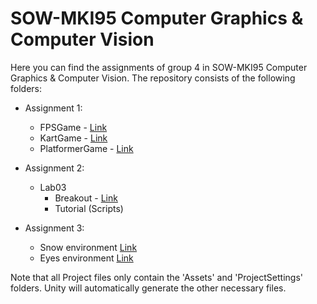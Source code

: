 # SOW-MKI95 Computer Graphics & Computer Vision

Here you can find the assignments of group 4 in SOW-MKI95 Computer Graphics & Computer Vision.
The repository consists of the following folders:

- Assignment 1:
  - FPSGame - [Link](https://arjan-w.github.io/ComputerGraphics/Assignment_1/FPSGame/index.html)
  - KartGame - [Link](https://arjan-w.github.io/ComputerGraphics/Assignment_1/KartGame/Build/KartGekkies/index.html)
  - PlatformerGame - [Link](https://arjan-w.github.io/ComputerGraphics/Assignment_1/PlatformerGame/index.html)
    
- Assignment 2:
  - Lab03
    - Breakout - [Link](https://arjan-w.github.io/ComputerGraphics/Assignment_2/Lab03/Build/)
    - Tutorial (Scripts)
	
- Assignment 3:
  - Snow environment [Link](https://arjan-w.github.io/ComputerGraphics/Assignment_3/SnowShader/Build/index.html)
  - Eyes environment [Link](https://arjan-w.github.io/ComputerGraphics/Assignment_3/Lab05/Build/index.html)

Note that all Project files only contain the 'Assets' and 'ProjectSettings' folders. Unity will automatically generate the other necessary files.
